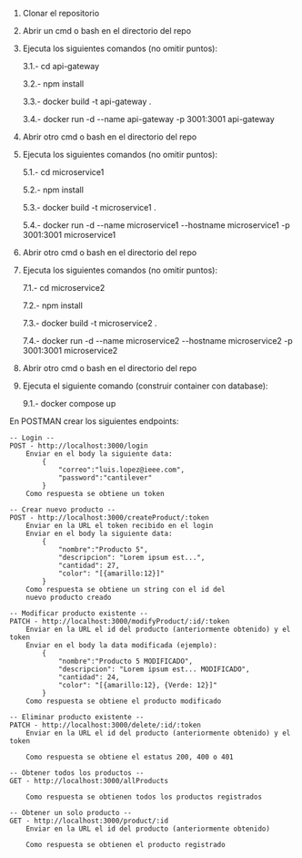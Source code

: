 1. Clonar el repositorio
2. Abrir un cmd o bash en el directorio del repo
3. Ejecuta los siguientes comandos (no omitir puntos):

    3.1.- cd api-gateway

    3.2.- npm install

    3.3.- docker build -t api-gateway .

    3.4.- docker run -d --name api-gateway -p 3001:3001 api-gateway


4. Abrir otro cmd o bash en el directorio del repo
5. Ejecuta los siguientes comandos (no omitir puntos):

    5.1.- cd microservice1

    5.2.- npm install

    5.3.- docker build -t microservice1 .

    5.4.- docker run -d --name microservice1 --hostname microservice1 -p 3001:3001 microservice1


6. Abrir otro cmd o bash en el directorio del repo
7. Ejecuta los siguientes comandos (no omitir puntos):

    7.1.- cd microservice2

    7.2.- npm install

    7.3.- docker build -t microservice2 .

    7.4.- docker run -d --name microservice2 --hostname microservice2 -p 3001:3001 microservice2

8. Abrir otro cmd o bash en el directorio del repo

9. Ejecuta el siguiente comando (construir container con database):

    9.1.- docker compose up


En POSTMAN crear los siguientes endpoints:

    -- Login --
    POST - http://localhost:3000/login
        Enviar en el body la siguiente data:
            {
                "correo":"luis.lopez@ieee.com",
                "password":"cantilever"
            }
        Como respuesta se obtiene un token
    
    -- Crear nuevo producto --
    POST - http://localhost:3000/createProduct/:token
        Enviar en la URL el token recibido en el login
        Enviar en el body la siguiente data:
            {
                "nombre":"Producto 5",
                "descripcion": "Lorem ipsum est...",
                "cantidad": 27,
                "color": "[{amarillo:12}]"
            }
        Como respuesta se obtiene un string con el id del 
        nuevo producto creado
    
    -- Modificar producto existente --
    PATCH - http://localhost:3000/modifyProduct/:id/:token
        Enviar en la URL el id del producto (anteriormente obtenido) y el token
        Enviar en el body la data modificada (ejemplo):
            {
                "nombre":"Producto 5 MODIFICADO",
                "descripcion": "Lorem ipsum est... MODIFICADO",
                "cantidad": 24,
                "color": "[{amarillo:12}, {Verde: 12}]"
            }
        Como respuesta se obtiene el producto modificado
    
    -- Eliminar producto existente --
    PATCH - http://localhost:3000/delete/:id/:token
        Enviar en la URL el id del producto (anteriormente obtenido) y el token
        
        Como respuesta se obtiene el estatus 200, 400 o 401
    
    -- Obtener todos los productos --
    GET - http://localhost:3000/allProducts
        
        Como respuesta se obtienen todos los productos registrados
    
    -- Obtener un solo producto --
    GET - http://localhost:3000/product/:id
        Enviar en la URL el id del producto (anteriormente obtenido)
        
        Como respuesta se obtienen el producto registrado
    



